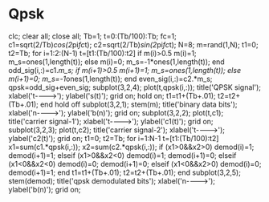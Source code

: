 # Qpsk
clc; 
clear all; 
close all; 
Tb=1; 
t=0:(Tb/100):Tb; 
fc=1; 
c1=sqrt(2/Tb)*cos(2*pi*fc*t); 
c2=sqrt(2/Tb)*sin(2*pi*fc*t); 
N=8; 
m=rand(1,N); 
t1=0; 
t2=Tb; 
for i=1:2:(N-1) 
t=[t1:(Tb/100):t2] 
if m(i)>0.5 
m(i)=1; 
m_s=ones(1,length(t)); 
else 
m(i)=0; 
m_s=-1*ones(1,length(t)); 
end 
odd_sig(i,:)=c1.*m_s; 
if m(i+1)>0.5 
m(i+1)=1; 
m_s=ones(1,length(t)); 
else 
m(i+1)=0; 
m_s=-1*ones(1,length(t)); 
end 
even_sig(i,:)=c2.*m_s; 
qpsk=odd_sig+even_sig; 
subplot(3,2,4); 
plot(t,qpsk(i,:)); 
title('QPSK signal'); 
xlabel('t---->'); 
ylabel('s(t)'); 
grid on; 
hold on; 
t1=t1+(Tb+.01); 
t2=t2+(Tb+.01); 
end 
hold off 
subplot(3,2,1); 
stem(m); 
title('binary data bits'); 
xlabel('n---->'); 
ylabel('b(n)'); 
grid on; 
subplot(3,2,2); 
plot(t,c1); 
title('carrier signal-1'); 
xlabel('t---->'); 
ylabel('c1(t)'); 
grid on; 
subplot(3,2,3); 
plot(t,c2); 
title('carrier signal-2'); 
xlabel('t---->'); 
ylabel('c2(t)'); 
grid on; 
t1=0; 
t2=Tb; 
for i=1:N-1 
t=[t1:(Tb/100):t2] 
x1=sum(c1.*qpsk(i,:)); 
x2=sum(c2.*qpsk(i,:)); 
if (x1>0&&x2>0) 
demod(i)=1; 
demod(i+1)=1; 
elseif (x1>0&&x2<0) 
demod(i)=1; 
demod(i+1)=0; 
elseif (x1<0&&x2<0) 
demod(i)=0; 
demod(i+1)=0; 
elseif (x1<0&&x2>0) 
demod(i)=0; 
demod(i+1)=1; 
end 
t1=t1+(Tb+.01); 
t2=t2+(Tb+.01); 
end 
subplot(3,2,5);
stem(demod); 
title('qpsk demodulated bits'); 
xlabel('n---->'); 
ylabel('b(n)'); 
grid on;
